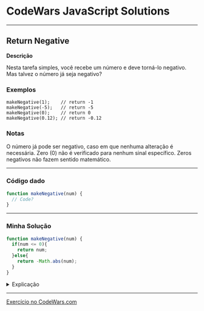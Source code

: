 # CodeWars JavaScript Solutions

---

## Return Negative


**Descrição**

Nesta tarefa simples, você recebe um número e deve torná-lo negativo. Mas talvez o número já seja negativo?

### Exemplos
```
makeNegative(1);    // return -1
makeNegative(-5);   // return -5
makeNegative(0);    // return 0
makeNegative(0.12); // return -0.12
```
### Notas
O número já pode ser negativo, caso em que nenhuma alteração é necessária.
Zero (0) não é verificado para nenhum sinal específico. Zeros negativos não fazem sentido matemático.

---

### Código dado

```JavaScript
function makeNegative(num) {
  // Code?
}
```
---
### Minha Solução

```JavaScript
function makeNegative(num) {
  if(num <= 0){
    return num;
  }else{
    return -Math.abs(num);
  }
}
```

<details>
<summary>Explicação</summary>
A primeira coisa que precisa ser feita é escrever uma instrução if que verifica se num um valor menor ou igual a zero, porque não faz faz sentido transformar zero ou um número negativo em negativo, certo? Então, se a afirmação for verdadeira, ela não precisa ser alterada:

```` javascript
if(num <= 0){ 
    return num; 
}
````

Se o num não atender à primeira condição, então é preciso escrever uma instrução else que converte o valor positivo em negativo, é possível fazer isso da seguinte forma: converter o número para seu valor absoluto usando `Math.abs()`, e então multiplicando por -1 para torná-lo negativo, e esse valor negativo é retornado:

```` javascript
return -Math.abs(num);
````

exemplo de uso da função makeNegative:

``` javascript
const result1 = makeNegative(5);
console.log(result1); // Output: -5

const result2 = makeNegative(-2);
console.log(result2); // Output: -2

const result3 = makeNegative(0);
console.log(result3); // Output: 0 (não negativo, retorna o próprio número)

```
</details>

---

[Exercício no CodeWars.com](https://www.codewars.com/kata/55685cd7ad70877c23000102/train/javascript)